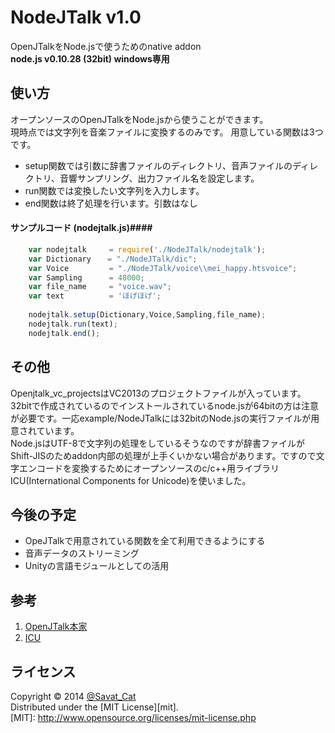 NodeJTalk v1.0
=========
OpenJTalkをNode.jsで使うためのnative addon  
**node.js v0.10.28 (32bit) windows専用**

使い方
------
オープンソースのOpenJTalkをNode.jsから使うことができます。  
現時点では文字列を音楽ファイルに変換するのみです。
用意している関数は3つです。
+ setup関数では引数に辞書ファイルのディレクトリ、音声ファイルのディレクトリ、音響サンプリング、出力ファイル名を設定します。
+   run関数では変換したい文字列を入力します。
+   end関数は終了処理を行います。引数はなし     

#### サンプルコード (nodejtalk.js)####
```javascript
    var nodejtalk     = require('./NodeJTalk/nodejtalk');
    var Dictionary 　 = "./NodeJTalk/dic";  
    var Voice	      = "./NodeJTalk/voice\\mei_happy.htsvoice";  
    var Sampling      = 48000;  
    var file_name     = "voice.wav";  
    var text          = 'ほげほげ'; 
    
    nodejtalk.setup(Dictionary,Voice,Sampling,file_name); 
    nodejtalk.run(text);  
    nodejtalk.end();  
```
その他
------
Openjtalk_vc_projectsはVC2013のプロジェクトファイルが入っています。32bitで作成されているのでインストールされているnode.jsが64bitの方は注意が必要です。一応example/NodeJTalkには32bitのNode.jsの実行ファイルが用意されています。      
Node.jsはUTF-8で文字列の処理をしているそうなのですが辞書ファイルがShift-JISのためaddon内部の処理が上手くいかない場合があります。ですので文字エンコードを変換するためにオープンソースのc/c++用ライブラリICU(International Components for Unicode)を使いました。

今後の予定
-----
+ OpeJTalkで用意されている関数を全て利用できるようにする
+ 音声データのストリーミング
+ Unityの言語モジュールとしての活用

参考
-----
1. [OpenJTalk本家](http://open-jtalk.sourceforge.net/)
2. [ICU](http://site.icu-project.org/)

ライセンス
----------
Copyright &copy; 2014 [@Savat_Cat](https://twitter.com/Savant_Cat)      
Distributed under the [MIT License][mit].   
[MIT]: http://www.opensource.org/licenses/mit-license.php
